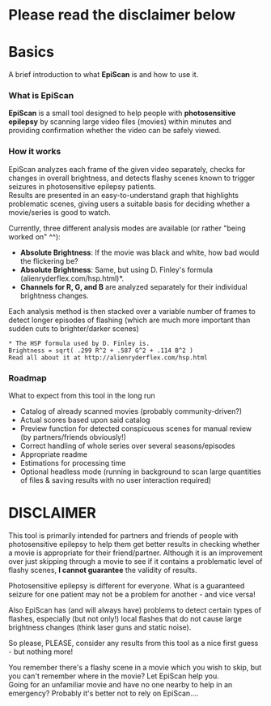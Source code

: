 # Please read the disclaimer below


# Basics
A brief introduction to what **EpiScan** is and how to use it.

### What is EpiScan
**EpiScan** is a small tool designed to help people with **photosensitive epilepsy** by scanning large video files (movies) within minutes and providing confirmation whether the video can be safely viewed.

### How it works
EpiScan analyzes each frame of the given video separately, checks for changes in overall brightness, and detects flashy scenes known to trigger seizures in photosensitive epilepsy patients.\
Results are presented in an easy-to-understand graph that highlights problematic scenes, giving users a suitable basis for deciding whether a movie/series is good to watch.

Currently, three different analysis modes are available (or rather "being worked on" ^^):
- **Absolute Brightness**: If the movie was black and white, how bad would the flickering be?
- **Absolute Brightness**: Same, but using D. Finley's formula (alienryderflex.com/hsp.html)*.
- **Channels for R, G, and B** are analyzed separately for their individual brightness changes.

Each analysis method is then stacked over a variable number of frames to detect longer episodes of flashing (which are much more important than sudden cuts to brighter/darker scenes)
```
* The HSP formula used by D. Finley is.
Brightness = sqrt( .299 R^2 + .587 G^2 + .114 B^2 )
Read all about it at http://alienryderflex.com/hsp.html
```

### Roadmap
What to expect from this tool in the long run
- Catalog of already scanned movies (probably community-driven?)
- Actual scores based upon said catalog
- Preview function for detected conspicuous scenes for manual review (by partners/friends obviously!)
- Correct handling of whole series over several seasons/episodes
- Appropriate readme
- Estimations for processing time
- Optional headless mode (running in background to scan large quantities of files & saving results with no user interaction required)

# DISCLAIMER
This tool is primarily intended for partners and friends of people with photosensitive epilepsy to help them get better results in checking whether a movie is appropriate for their friend/partner.
Although it is an improvement over just skipping through a movie to see if it contains a problematic level of flashy scenes, **I cannot guarantee** the validity of results.

Photosensitive epilepsy is different for everyone. What is a guaranteed seizure for one patient may not be a problem for another - and vice versa!

Also EpiScan has (and will always have) problems to detect certain types of flashes, especially (but not only!) local flashes that do not cause large brightness changes (think laser guns and static noise).

So please, PLEASE, consider any results from this tool as a nice first guess - but nothing more!

You remember there's a flashy scene in a movie which you wish to skip, but you can't remember where in the movie? Let EpiScan help you.\
Going for an unfamiliar movie and have no one nearby to help in an emergency? Probably it's better not to rely on EpiScan....
